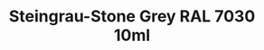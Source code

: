 ---
layout: product
title: "Steingrau-Stone Grey RAL 7030 10ml"
price: "330" 
desc: "Nitro 10mL"
img_path: "/assets/img/RC213.webp"
brand: "AK "
available: true
special_offer: false
new: false
soon: false
cat: "020000"
subcat: "020200"
subsubcat: "020201"
sifra: "RC213"
popular: false
spec: false
---